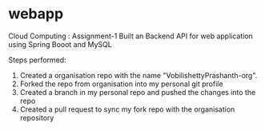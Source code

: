 # webapp
Cloud Computing : Assignment-1 
Built an Backend API for web application  using Spring Booot and MySQL


Steps performed:

1. Created a organisation repo with the name "VobilishettyPrashanth-org".
2. Forked the repo from organisation into my personal git profile 
3. Created a branch in my personal repo and pushed the changes into the repo 
4. Created a pull request to sync my fork repo with the organisation repository

